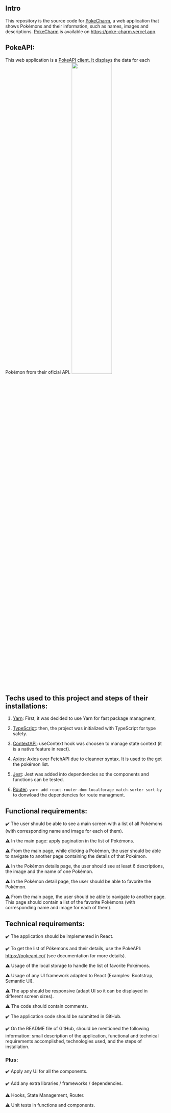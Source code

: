 ## Intro
This repository is the source code for [PokeCharm](https://poke-charm.vercel.app), a web application that shows Pokémons and their information, such as names, images and descriptions. [PokeCharm](https://poke-charm.vercel.app) is available on https://poke-charm.vercel.app.


## PokeAPI:
This web application is a [PokeAPI](https://pokeapi.co/) client. It displays the data for each Pokémon from their oficial API.
<img src="https://logodownload.org/wp-content/uploads/2017/08/pokemon-logo-8.png"  width="50%" height="50%">

## Techs used to this project and steps of their installations:
1. [Yarn](https://yarnpkg.com/): First, it was decided to use Yarn for fast package managment,

2. [TypeScript](https://www.typescriptlang.org/): then, the project was initialized with TypeScript for type safety. 

3. [ContextAPI](https://reactjs.org/docs/context.html): useContext hook was choosen to manage state context (it is a native feature in react). 

4. [Axios](https://axios-http.com/ptbr/docs/intro): Axios over FetchAPI due to cleanner syntax. It is used to the get the pokémon list.

5. [Jest](https://jestjs.io/): Jest was added into dependencies so the components and functions can be tested. 

6. [Router](https://reactrouter.com/en/main): ```yarn add react-router-dom localforage match-sorter sort-by``` to donwload the dependencies for route managment.



## Functional requirements:
✔️ The user should be able to see a main screen with a list of all Pokémons (with 
corresponding name and image for each of them).

⚠️ In the main page: apply pagination in the list of Pokémons.

⚠️ From the main page, while clicking a Pokémon, the user should be able to navigate to 
another page containing the details of that Pokémon.

⚠️ In the Pokémon details page, the user should see at least 6 descriptions, the image and 
the name of one Pokémon.

⚠️ In the Pokémon detail page, the user should be able to favorite the Pokémon.

⚠️ From the main page, the user should be able to navigate to another page. This page 
should contain a list of the favorite Pokémons (with corresponding name and image for each 
of them).

## Technical requirements:
✔️ The application should be implemented in React.

✔️ To get the list of Pókemons and their details, use the PokéAPI: https://pokeapi.co/ (see 
documentation for more details).

⚠️ Usage of the local storage to handle the list of favorite Pokémons.

⚠️ Usage of any UI framework adapted to React (Examples: Bootstrap, Semantic UI).

⚠️ The app should be responsive (adapt UI so it can be displayed in different screen sizes).

⚠️ The code should contain comments.

✔️ The application code should be submitted in GitHub.

✔️ On the README file of GitHub, should be mentioned the following information: small 
description of the application, functional and technical requirements accomplished, 
technologies used, and the steps of installation.

### Plus:
✔️ Apply any UI for all the components.

✔️ Add any extra libraries / frameworks / dependencies.

⚠️ Hooks, State Management, Router.

⚠️ Unit tests in functions and components.